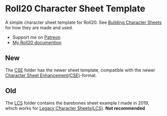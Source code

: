 # Roll20 Character Sheet Template

A simple character sheet template for Roll20. See [Building Character Sheets](https://wiki.roll20.net/Building_Character_Sheets) for how they are made and used.

* Support me on [Patreon](https://www.patreon.com/anduh)
* [My Roll20 documention](https://wiki.roll20.net/Anduh)

## New
The [CSE](./CSE) folder has the newer sheet template, compatible with the newer [Character Sheet Enhancement(CSE)](https://wiki.roll20.net/CSE)-format.


## Old
The [LCS](./LCS) folder contains the barebones sheet example I made in 2019, which works for [Legacy Character Sheets(LCS)](https://wiki.roll20.net/Legacy_Sheet). **Not recommended**